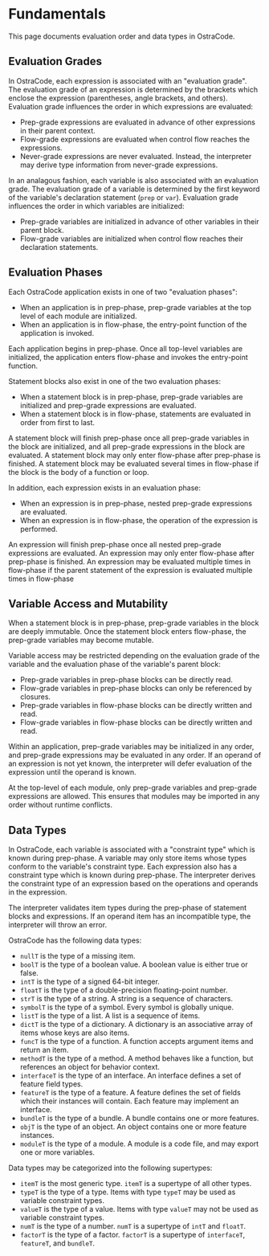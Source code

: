 
# Fundamentals

This page documents evaluation order and data types in OstraCode.

## Evaluation Grades

In OstraCode, each expression is associated with an "evaluation grade". The evaluation grade of an expression is determined by the brackets which enclose the expression (parentheses, angle brackets, and others). Evaluation grade influences the order in which expressions are evaluated:

* Prep-grade expressions are evaluated in advance of other expressions in their parent context.
* Flow-grade expressions are evaluated when control flow reaches the expressions.
* Never-grade expressions are never evaluated. Instead, the interpreter may derive type information from never-grade expressions.

In an analagous fashion, each variable is also associated with an evaluation grade. The evaluation grade of a variable is determined by the first keyword of the variable's declaration statement (`prep` or `var`). Evaluation grade influences the order in which variables are initialized:

* Prep-grade variables are initialized in advance of other variables in their parent block.
* Flow-grade variables are initialized when control flow reaches their declaration statements.

## Evaluation Phases

Each OstraCode application exists in one of two "evaluation phases":

* When an application is in prep-phase, prep-grade variables at the top level of each module are initialized.
* When an application is in flow-phase, the entry-point function of the application is invoked.

Each application begins in prep-phase. Once all top-level variables are initialized, the application enters flow-phase and invokes the entry-point function.

Statement blocks also exist in one of the two evaluation phases:

* When a statement block is in prep-phase, prep-grade variables are initialized and prep-grade expressions are evaluated.
* When a statement block is in flow-phase, statements are evaluated in order from first to last.

A statement block will finish prep-phase once all prep-grade variables in the block are initialized, and all prep-grade expressions in the block are evaluated. A statement block may only enter flow-phase after prep-phase is finished. A statement block may be evaluated several times in flow-phase if the block is the body of a function or loop.

In addition, each expression exists in an evaluation phase:

* When an expression is in prep-phase, nested prep-grade expressions are evaluated.
* When an expression is in flow-phase, the operation of the expression is performed.

An expression will finish prep-phase once all nested prep-grade expressions are evaluated. An expression may only enter flow-phase after prep-phase is finished. An expression may be evaluated multiple times in flow-phase if the parent statement of the expression is evaluated multiple times in flow-phase

## Variable Access and Mutability

When a statement block is in prep-phase, prep-grade variables in the block are deeply immutable. Once the statement block enters flow-phase, the prep-grade variables may become mutable.

Variable access may be restricted depending on the evaluation grade of the variable and the evaluation phase of the variable's parent block:

* Prep-grade variables in prep-phase blocks can be directly read.
* Flow-grade variables in prep-phase blocks can only be referenced by closures.
* Prep-grade variables in flow-phase blocks can be directly written and read.
* Flow-grade variables in flow-phase blocks can be directly written and read.

Within an application, prep-grade variables may be initialized in any order, and prep-grade expressions may be evaluated in any order. If an operand of an expression is not yet known, the interpreter will defer evaluation of the expression until the operand is known.

At the top-level of each module, only prep-grade variables and prep-grade expressions are allowed. This ensures that modules may be imported in any order without runtime conflicts.

## Data Types

In OstraCode, each variable is associated with a "constraint type" which is known during prep-phase. A variable may only store items whose types conform to the variable's constraint type. Each expression also has a constraint type which is known during prep-phase. The interpreter derives the constraint type of an expression based on the operations and operands in the expression.

The interpreter validates item types during the prep-phase of statement blocks and expressions. If an operand item has an incompatible type, the interpreter will throw an error.

OstraCode has the following data types:

* `nullT` is the type of a missing item.
* `boolT` is the type of a boolean value. A boolean value is either true or false.
* `intT` is the type of a signed 64-bit integer.
* `floatT` is the type of a double-precision floating-point number.
* `strT` is the type of a string. A string is a sequence of characters.
* `symbolT` is the type of a symbol. Every symbol is globally unique.
* `listT` is the type of a list. A list is a sequence of items.
* `dictT` is the type of a dictionary. A dictionary is an associative array of items whose keys are also items.
* `funcT` is the type of a function. A function accepts argument items and return an item.
* `methodT` is the type of a method. A method behaves like a function, but references an object for behavior context.
* `interfaceT` is the type of an interface. An interface defines a set of feature field types.
* `featureT` is the type of a feature. A feature defines the set of fields which their instances will contain. Each feature may implement an interface.
* `bundleT` is the type of a bundle. A bundle contains one or more features.
* `objT` is the type of an object. An object contains one or more feature instances.
* `moduleT` is the type of a module. A module is a code file, and may export one or more variables.

Data types may be categorized into the following supertypes:

* `itemT` is the most generic type. `itemT` is a supertype of all other types.
* `typeT` is the type of a type. Items with type `typeT` may be used as variable constraint types.
* `valueT` is the type of a value. Items with type `valueT` may not be used as variable constraint types.
* `numT` is the type of a number. `numT` is a supertype of `intT` and `floatT`.
* `factorT` is the type of a factor. `factorT` is a supertype of `interfaceT`, `featureT`, and `bundleT`.


